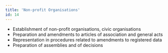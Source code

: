 ```yaml
---
title: 'Non-profit Organisations'
id: 14
---
```


* Establishment of non-profit organisations, civic organisations 
* Preparation and amendments to articles of association and general acts
* Representation in procedures related to amendments to registered data
* Preparation of assemblies and of decisions